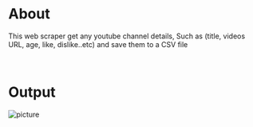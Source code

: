 # About 

This web scraper get any youtube channel details, Such as (title, videos URL, age, like, dislike..etc) and save them to a CSV file

<br>

# Output

![picture](https://i.imgur.com/57mJKzA.png)

<br>
